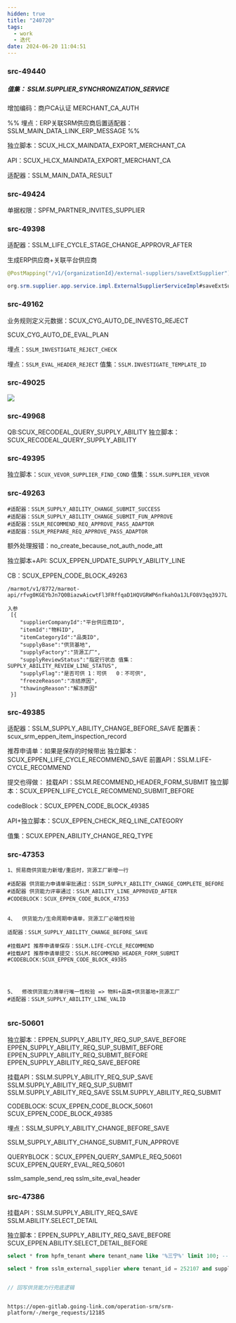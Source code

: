 ```yaml
---
hidden: true
title: "240720"
tags:
  - work
  - 迭代
date: 2024-06-20 11:04:51
---
```


### src-49440

##### 值集：  SSLM.SUPPLIER_SYNCHRONIZATION_SERVICE

增加编码：商户CA认证  MERCHANT_CA_AUTH

%% 埋点：ERP关联SRM供应商后置适配器：SSLM_MAIN_DATA_LINK_ERP_MESSAGE %%

独立脚本：SCUX_HLCX_MAINDATA_EXPORT_MERCHANT_CA

API：SCUX_HLCX_MAINDATA_EXPORT_MERCHANT_CA

适配器：SSLM_MAIN_DATA_RESULT



### src-49424

单据权限：SPFM_PARTNER_INVITES_SUPPLIER


### src-49398

适配器：SSLM_LIFE_CYCLE_STAGE_CHANGE_APPROVR_AFTER


生成ERP供应商+关联平台供应商

```java
@PostMapping("/v1/{organizationId}/external-suppliers/saveExtSupplier")

org.srm.supplier.app.service.impl.ExternalSupplierServiceImpl#saveExtSupplier
```


### src-49162

业务规则定义元数据：SCUX_CYG_AUTO_DE_INVESTG_REJECT

SCUX_CYG_AUTO_DE_EVAL_PLAN

埋点：`SSLM_INVESTIGATE_REJECT_CHECK`

埋点：`SSLM_EVAL_HEADER_REJECT`
值集：`SSLM.INVESTIGATE_TEMPLATE_ID`


### src-49025

![](https://s3.bmp.ovh/imgs/2024/06/28/b71d78b656029f16.png)



### src-49968

QB:SCUX_RECODEAL_QUERY_SUPPLY_ABILITY
独立脚本：SCUX_RECODEAL_QUERY_SUPPLY_ABILITY


### src-49395

独立脚本：`SCUX_VEVOR_SUPPLIER_FIND_COND`
值集：`SSLM.SUPPLIER_VEVOR`


### src-49263

```
#适配器：SSLM_SUPPLY_ABILITY_CHANGE_SUBMIT_SUCCESS
#适配器：SSLM_SUPPLY_ABILITY_CHANGE_SUBMIT_FUN_APPROVE
#适配器：SSLM_RECOMMEND_REQ_APPROVE_PASS_ADAPTOR
#适配器：SSLM_PREPARE_REQ_APPROVE_PASS_ADAPTOR
```


额外处理报错：no_create_because_not_auth_node_att

独立脚本+API: SCUX_EPPEN_UPDATE_SUPPLY_ABILITY_LINE

CB：SCUX_EPPEN_CODE_BLOCK_49263


```
/marmot/v1/8772/marmot-api/rfvg0KGEYbJn7Q0BiazwAicwtFl3FRffqaD1HQVGRWP6nfkahOa1JLFO8V3qq39J7L

入参
 [{
    "supplierCompanyId":"平台供应商ID",
    "itemId":"物料ID",
    "itemCategoryId":"品类ID",
    "supplyBase":"供货基地",
    "supplyFactory":"货源工厂",
    "supplyReviewStatus":"指定行状态 值集：SUPPLY_ABILITY_REVIEW_LINE_STATUS",
    "supplyFlag":"是否可供 1：可供   0：不可供",
    "freezeReason":"冻结原因",
    "thawingReason":"解冻原因"
 }]
```

### src-49385

适配器：SSLM_SUPPLY_ABILITY_CHANGE_BEFORE_SAVE
配置表：scux_srm_eppen_item_inspection_record

推荐申请单：如果是保存的时候带出
独立脚本：SCUX_EPPEN_LIFE_CYCLE_RECOMMEND_SAVE
前置API：SSLM.LIFE-CYCLE_RECOMMEND

提交也得做：
挂载API：SSLM.RECOMMEND_HEADER_FORM_SUBMIT
独立脚本：SCUX_EPPEN_LIFE_CYCLE_RECOMMEND_SUBMIT_BEFORE

codeBlock：SCUX_EPPEN_CODE_BLOCK_49385

API+独立脚本：SCUX_EPPEN_CHECK_REQ_LINE_CATEGORY

值集：SCUX.EPPEN_ABILITY_CHANGE_REQ_TYPE



### src-47353

```
1、贸易商供货能力新增/重启时，货源工厂新增一行

#适配器 供货能力申请单审批通过：SSIM_SUPPLY_ABILITY_CHANGE_COMPLETE_BEFORE
#适配器 供货能力评审通过：SSLM_ABILITY_LINE_APPROVED_AFTER
#CODEBLOCK：SCUX_EPPEN_CODE_BLOCK_47353


4、  供货能力/生命周期申请单，货源工厂必输性校验

适配器：SSLM_SUPPLY_ABILITY_CHANGE_BEFORE_SAVE

#挂载API 推荐申请单保存：SSLM.LIFE-CYCLE_RECOMMEND
#挂载API 推荐申请单提交：SSLM.RECOMMEND_HEADER_FORM_SUBMIT
#CODEBLOCK:SCUX_EPPEN_CODE_BLOCK_49385




5、  修改供货能力清单行唯一性校验 => 物料+品类+供货基地+货源工厂
#适配器：SSLM_SUPPLY_ABILITY_LINE_VALID


```

### src-50601

独立脚本：EPPEN_SUPPLY_ABILITY_REQ_SUP_SAVE_BEFORE
EPPEN_SUPPLY_ABILITY_REQ_SUP_SUBMIT_BEFORE
EPPEN_SUPPLY_ABILITY_REQ_SUBMIT_BEFORE
EPPEN_SUPPLY_ABILITY_REQ_SAVE_BEFORE

挂载API：SSLM.SUPPLY_ABILITY_REQ_SUP_SAVE
SSLM.SUPPLY_ABILITY_REQ_SUP_SUBMIT
SSLM.SUPPLY_ABILITY_REQ_SAVE
SSLM.SUPPLY_ABILITY_REQ_SUBMIT


CODEBLOCK: SCUX_EPPEN_CODE_BLOCK_50601
SCUX_EPPEN_CODE_BLOCK_49385

埋点：SSLM_SUPPLY_ABILITY_CHANGE_BEFORE_SAVE

SSLM_SUPPLY_ABILITY_CHANGE_SUBMIT_FUN_APPROVE

QUERYBLOCK：SCUX_EPPEN_QUERY_SAMPLE_REQ_50601
SCUX_EPPEN_QUERY_EVAL_REQ_50601

sslm_sample_send_req
sslm_site_eval_header


### src-47386


挂载API：SSLM.SUPPLY_ABILITY_REQ_SAVE
SSLM.ABILITY.SELECT_DETAIL


独立脚本：EPPEN_SUPPLY_ABILITY_REQ_SAVE_BEFORE
SCUX_EPPEN.ABILITY.SELECT_DETAIL_BEFORE






```sql
select * from hpfm_tenant where tenant_name like '%三宁%' limit 100; -- 252107

select * from sslm_external_supplier where tenant_id = 252107 and supplier_num = 'JY00001904'; -- 1088212
```



```java

// 回写供货能力行兜底逻辑



```


```
https://open-gitlab.going-link.com/operation-srm/srm-platform/-/merge_requests/12185


```